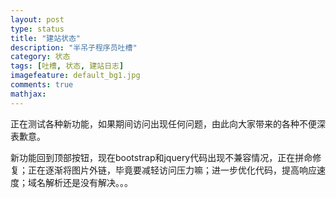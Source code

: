 ```yaml
---
layout: post
type: status
title: "建站状态"
description: "半吊子程序员吐槽"
category: 状态
tags: [吐槽, 状态, 建站日志]
imagefeature: default_bg1.jpg
comments: true
mathjax: 
---
```

正在测试各种新功能，如果期间访问出现任何问题，由此向大家带来的各种不便深表歉意。

新功能回到顶部按钮，现在bootstrap和jquery代码出现不兼容情况，正在拼命修复；正在逐渐将图片外链，毕竟要减轻访问压力嘛；进一步优化代码，提高响应速度；域名解析还是没有解决。。。
